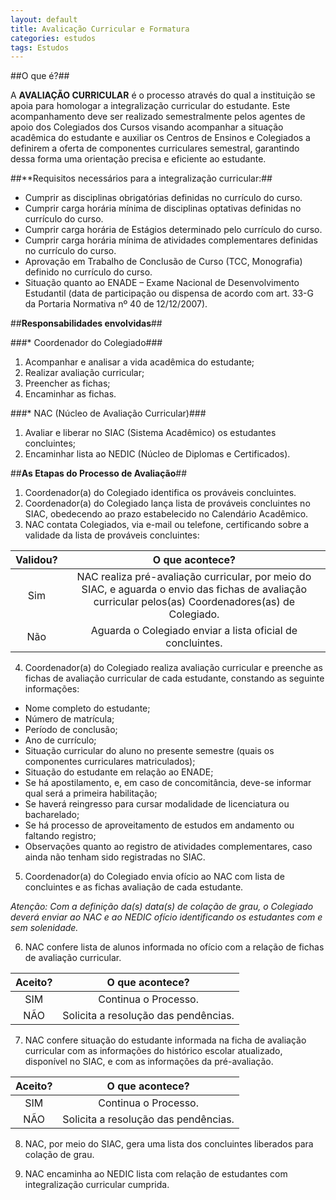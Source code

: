 ```yaml
---
layout: default
title: Avalicação Curricular e Formatura
categories: estudos
tags: Estudos
---
```


##O que é?##

A **AVALIAÇÃO CURRICULAR** é o processo através do qual a instituição se apoia para homologar a integralização curricular do estudante.  Este acompanhamento deve ser realizado semestralmente pelos agentes de apoio dos Colegiados dos Cursos visando acompanhar a situação acadêmica do estudante e auxiliar os Centros de Ensinos e Colegiados a definirem a oferta de componentes curriculares semestral, garantindo dessa forma uma orientação precisa e eficiente ao estudante.

##**Requisitos necessários para a integralização curricular:##

* Cumprir as disciplinas obrigatórias definidas no currículo do curso.
* Cumprir carga horária mínima de disciplinas optativas definidas no currículo do curso.
* Cumprir carga horária de Estágios determinado pelo currículo do curso.
* Cumprir carga horária mínima de atividades complementares definidas no currículo do curso.
* Aprovação em Trabalho de Conclusão de Curso (TCC, Monografia) definido no currículo do curso.
* Situação quanto ao ENADE – Exame Nacional de Desenvolvimento Estudantil (data de participação ou dispensa de acordo com art. 33-G da Portaria Normativa nº 40 de 12/12/2007).

##**Responsabilidades envolvidas**##

###* Coordenador do Colegiado###

1. Acompanhar e analisar a vida acadêmica do estudante;
2. Realizar avaliação curricular;
3. Preencher as fichas;
4. Encaminhar as fichas.

###* NAC (Núcleo de Avaliação Curricular)###

1. Avaliar e liberar no SIAC (Sistema Acadêmico) os estudantes concluintes;
2. Encaminhar lista ao NEDIC (Núcleo de Diplomas e Certificados).

##**As Etapas do Processo de Avaliação**##

1. Coordenador(a) do Colegiado identifica os prováveis concluintes.
2. Coordenador(a) do Colegiado lança lista de prováveis concluintes no SIAC, obedecendo ao prazo estabelecido no Calendário Acadêmico.
3. NAC contata Colegiados, via e-mail ou telefone, certificando sobre a validade da lista de prováveis concluintes:

|**Validou?**|**O que acontece?**|
|:----------:|:-----------------:|
|Sim|NAC realiza pré-avaliação curricular, por meio do SIAC, e aguarda o envio das fichas de avaliação curricular pelos(as) Coordenadores(as) de Colegiado.|
|Não|Aguarda o Colegiado enviar a lista oficial de concluintes.|

4.  Coordenador(a) do Colegiado realiza avaliação curricular e preenche as fichas de avaliação curricular de cada estudante, constando as seguinte informações:

* Nome completo do estudante;
* Número de matrícula;
* Período de conclusão;
* Ano de currículo;
* Situação curricular do aluno no presente semestre (quais os componentes curriculares matriculados);
* Situação do estudante em relação ao ENADE;
* Se há apostilamento, e, em caso de concomitância, deve-se informar qual será a primeira habilitação;
* Se haverá reingresso para cursar modalidade de licenciatura ou bacharelado;
* Se há processo de aproveitamento de estudos em andamento ou faltando registro;
* Observações quanto ao registro de atividades complementares, caso ainda não tenham sido registradas no SIAC.

5. Coordenador(a) do Colegiado envia ofício ao NAC com lista de concluintes e as fichas avaliação de cada estudante.

*Atenção: Com a definição da(s) data(s) de colação de grau, o Colegiado deverá enviar ao NAC e ao NEDIC ofício identificando os estudantes com e sem solenidade.*


6. NAC confere lista de alunos informada no ofício com a relação de fichas de avaliação curricular.


|**Aceito?**|**O que acontece?**|
|:----------:|:-----------------:|
|SIM|Continua o Processo.|
|NÃO|Solicita a resolução das pendências.|

7. NAC confere situação do estudante informada na ficha de avaliação curricular com as informações do histórico escolar atualizado, disponível no SIAC, e com as informações da pré-avaliação.

|**Aceito?**|**O que acontece?**|
|:----------:|:-----------------:|
|SIM|Continua o Processo.|
|NÃO|Solicita a resolução das pendências.|

8. NAC, por meio do SIAC, gera uma lista dos concluintes liberados para colação de grau.

9. NAC encaminha ao NEDIC lista com relação de estudantes com integralização curricular cumprida.
